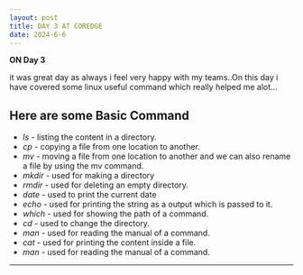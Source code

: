 ```yaml
---
layout: post
title: DAY 3 AT COREDGE
date: 2024-6-6
---
```


**ON Day 3**

it was great day as always i feel very happy with my teams..On this day 
i have covered some linux useful command which really helped me alot...

**Here are some Basic Command**
---

 - *ls* - listing the content in a directory.
 - *cp* - copying a file from one location to another.
 - *mv* - moving a file from one location to another and we can also rename a file by using the mv command.
 - *mkdir* - used for making a directory
 - *rmdir* - used for deleting an empty directory.
 - *date*  - used to print the current date
 - *echo* - used for printing the string as a output which is passed to it.
 - *which* - used for showing the path of a command.
 - *cd* - used to change the directory.
 - *man* - used for reading the manual of a command.
 - *cat* - used for printing the content inside a file.
 - *man* - used for reading the manual of a command.

---
